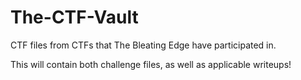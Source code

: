 # The-CTF-Vault
CTF files from CTFs that The Bleating Edge have participated in. 

This will contain both challenge files, as well as applicable writeups!
